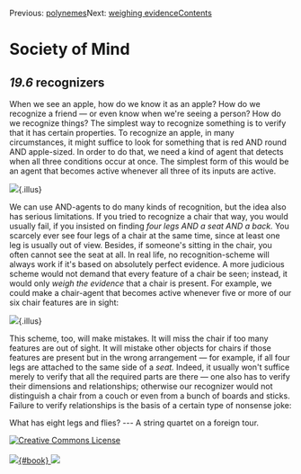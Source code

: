 <div class="chapnav">

<span class="prev">Previous: [polynemes](./som-19.5.html)</span><span
class="next">Next: [weighing evidence](./som-19.7.html)</span><span
class="contents">[Contents](index.html)</span>
<div class="titlebar">

Society of Mind
===============

</div>

</div>

*19.6* recognizers
------------------

When we see an apple, how do we know it as an apple? How do we recognize
a friend — or even know when we're seeing a person? How do we recognize
things? The simplest way to recognize something is to verify that it has
certain properties. To recognize an apple, in many circumstances, it
might suffice to look for something that is red AND round AND
apple-sized. In order to do that, we need a kind of agent that detects
when all three conditions occur at once. The simplest form of this would
be an agent that becomes active whenever all three of its inputs are
active.

![](./illus/ch19/19-4.png){.illus}

We can use AND-agents to do many kinds of recognition, but the idea also
has serious limitations. If you tried to recognize a chair that way, you
would usually fail, if you insisted on finding *four legs AND a seat AND
a back.* You scarcely ever see four legs of a chair at the same time,
since at least one leg is usually out of view. Besides, if someone's
sitting in the chair, you often cannot see the seat at all. In real
life, no recognition-scheme will always work if it's based on absolutely
perfect evidence. A more judicious scheme would not demand that every
feature of a chair be seen; instead, it would only *weigh the evidence*
that a chair is present. For example, we could make a chair-agent that
becomes active whenever five or more of our six chair features are in
sight:

![](./illus/ch19/19-5.png){.illus}

This scheme, too, will make mistakes. It will miss the chair if too many
features are out of sight. It will mistake other objects for chairs if
those features are present but in the wrong arrangement — for example,
if all four legs are attached to the same side of a *seat.* Indeed, it
usually won't suffice merely to verify that all the required parts are
there — one also has to verify their dimensions and relationships;
otherwise our recognizer would not distinguish a chair from a couch or
even from a bunch of boards and sticks. Failure to verify relationships
is the basis of a certain type of nonsense joke:

What has eight legs and flies? --- A string quartet on a foreign tour.

<div class="footer">

[![Creative Commons
License](http://i.creativecommons.org/l/by-nc-sa/3.0/80x15.png)](http://creativecommons.org/licenses/by-nc-sa/3.0/deed.en_US)\
\
[![](./images/som_book.jpeg){#book}
![](./images/a_logo_17.gif)](http://www.amazon.com/gp/product/0671657135?ie=UTF8&camp=1789&creativeASIN=0671657135&linkCode=xm2&tag=marvinminsky)

</div>

